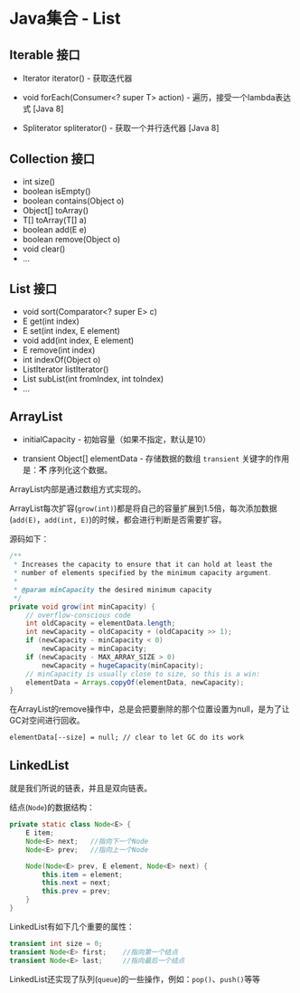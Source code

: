 # Java集合 - List

## Iterable 接口

* Iterator<T> iterator() - 获取迭代器

* void forEach(Consumer<? super T> action) - 遍历，接受一个lambda表达式 [Java 8]

* Spliterator<T> spliterator() - 获取一个并行迭代器 [Java 8]

## Collection 接口

* int size()
* boolean isEmpty()
* boolean contains(Object o)
* Object[] toArray()
* <T> T[] toArray(T[] a)
* boolean add(E e)
* boolean remove(Object o)
* void clear()
* ...

## List 接口

* void sort(Comparator<? super E> c)
* E get(int index)
* E set(int index, E element)
* void add(int index, E element)
* E remove(int index)
* int indexOf(Object o)
* ListIterator<E> listIterator()
* List<E> subList(int fromIndex, int toIndex)
* ...

## ArrayList

* initialCapacity - 初始容量（如果不指定，默认是10）

* transient Object[] elementData - 存储数据的数组
  `transient` 关键字的作用是：**不** 序列化这个数据。

ArrayList内部是通过数组方式实现的。

ArrayList每次扩容(`grow(int)`)都是将自己的容量扩展到1.5倍，每次添加数据(`add(E)`，`add(int, E)`)的时候，都会进行判断是否需要扩容。

源码如下：
```Java
/**
 * Increases the capacity to ensure that it can hold at least the
 * number of elements specified by the minimum capacity argument.
 *
 * @param minCapacity the desired minimum capacity
 */
private void grow(int minCapacity) {
    // overflow-conscious code
    int oldCapacity = elementData.length;
    int newCapacity = oldCapacity + (oldCapacity >> 1);
    if (newCapacity - minCapacity < 0)
        newCapacity = minCapacity;
    if (newCapacity - MAX_ARRAY_SIZE > 0)
        newCapacity = hugeCapacity(minCapacity);
    // minCapacity is usually close to size, so this is a win:
    elementData = Arrays.copyOf(elementData, newCapacity);
}
```

在ArrayList的remove操作中，总是会把要删除的那个位置设置为null，是为了让GC对空间进行回收。

`elementData[--size] = null; // clear to let GC do its work`

## LinkedList

就是我们所说的链表，并且是双向链表。

结点(`Node`)的数据结构：
```Java
private static class Node<E> {
    E item;
    Node<E> next;   //指向下一个Node
    Node<E> prev;   //指向上一个Node

    Node(Node<E> prev, E element, Node<E> next) {
        this.item = element;
        this.next = next;
        this.prev = prev;
    }
}
```

LinkedList有如下几个重要的属性：

```Java
transient int size = 0;
transient Node<E> first;    //指向第一个结点
transient Node<E> last;     //指向最后一个结点
```

LinkedList还实现了队列(`queue`)的一些操作，例如：`pop()`、`push()`等等
